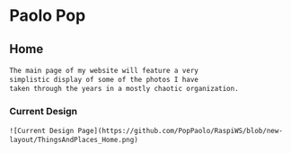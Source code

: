 # Paolo Pop

## Home
    The main page of my website will feature a very 
    simplistic display of some of the photos I have 
    taken through the years in a mostly chaotic organization.

### Current Design 
    ![Current Design Page](https://github.com/PopPaolo/RaspiWS/blob/new-layout/ThingsAndPlaces_Home.png)
